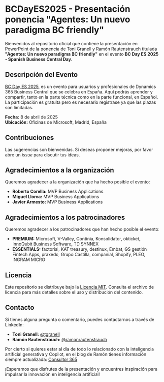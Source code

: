 # BCDayES2025 - Presentación ponencia "Agentes: Un nuevo paradigma BC friendly"

Bienvenidos al repositorio oficial que contiene la presentación en PowerPoint de la ponencia de Toni Granell y Ramón Rautenstrauch titulada **"Agentes: Un nuevo paradigma BC friendly"** en el evento **BC Day ES 2025 - Spanish Business Central Day**.

## Descripción del Evento
[BC Day ES 2025](https://businesscentralday.es/), es un evento para usuarios y profesionales de Dynamics 365 Business Central que se celebra en España. Aquí podrás aprender y compartir, tanto en la parte técnica como en la parte funcional, en Español. La participación es gratuita pero es necesario registrase ya que las plazas son limitadas.

**Fecha:** 8 de abril de 2025  
**Ubicación:** Oficinas de Microsoft, Madrid, España

## Contribuciones
Las sugerencias son bienvenidas. Si deseas proponer mejoras, por favor abre un *issue* para discutir tus ideas.

## Agradecimientos a la organización
Queremos agradecer a la organización que ha hecho posible el evento:
- **Roberto Corella:** MVP Business Applications
- **Miguel Llorca:** MVP Business Applications
- **Javier Armesto:** MVP Business Applications

## Agradecimientos a los patrocinadores
Queremos agradecer a los patrocinadores que han hecho posible el evento:
- **PREMIUM:** Microsoft, V-Valley, Continia, Konsolidator, okticket, InnoQubit Business Software, TD SYNNEX
- **ESSENTIALS:** factorial, KAT treasury, destinux, Embat, GS gestión Fintech Apps, praxedo, Grupo Castilla, companial, Shopify, PLEO, INGRAM MICRO

## Licencia
Este repositorio se distribuye bajo la [Licencia MIT](LICENSE). Consulta el archivo de licencia para más detalles sobre el uso y distribución del contenido.

## Contacto
Si tienes alguna pregunta o comentario, puedes contactarnos a través de LinkedIn:
- **Toni Granell:** [@tgranell](https://www.linkedin.com/in/tgranell/) 
- **Ramón Rautenstrauch:** [@ramonrautenstrauch](https://www.linkedin.com/in/ramonrautenstrauch/)

Por cierto si quieres estar al día de todo lo relacionado con la inteligencia artificial generativa y Copilot, en el blog de Ramón tienes información siempre actualizada: [Consultor 365](https://www.consultor365.com/)

¡Esperamos que disfrutes de la presentación y encuentres inspiración para impulsar la innovación en inteligencia artificial!
